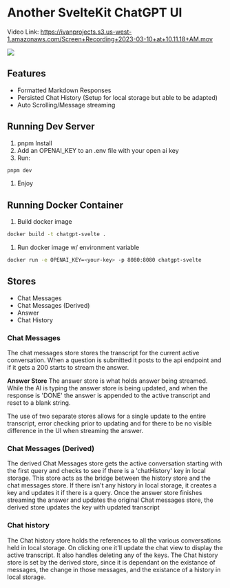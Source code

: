 # Another SvelteKit ChatGPT UI

Video Link: https://ivanprojects.s3.us-west-1.amazonaws.com/Screen+Recording+2023-03-10+at+10.11.18+AM.mov

![](https://i.imgur.com/gKu0MbX.png)

## Features
 - Formatted Markdown Responses
 - Persisted Chat History (Setup for local storage but able to be adapted)
 - Auto Scrolling/Message streaming
 
## Running Dev Server
1. pnpm Install
1. Add an OPENAI_KEY to an .env file with your open ai key
1. Run:
  ```bash
  pnpm dev
  ```
1. Enjoy

## Running Docker Container
1. Build docker image
  ```bash
  docker build -t chatgpt-svelte .
  ```
1. Run docker image w/ environment variable
  ```bash
  docker run -e OPENAI_KEY=<your-key> -p 8080:8080 chatgpt-svelte
  ```

## Stores
- Chat Messages 
- Chat Messages (Derived)
- Answer
- Chat History

### Chat Messages
The chat messages store stores the transcript for the current active conversation. 
When a question is submitted it posts to the api endpoint and if it gets a 200 starts to stream the answer.

**Answer Store**
The answer store is what holds answer being streamed. While the AI is typing the answer store is being updated, and when the response is 'DONE' the answer is appended to the active transcript and reset to a blank string. 

The use of two separate stores allows for a single update to the entire transcript, error checking prior to updating and for there to be no visible difference in the UI when streaming the answer. 

### Chat Messages (Derived)
The derived Chat Messages store gets the active conversation starting with the first query and checks to see if there is a 'chatHistory' key in local storage. This store acts as the bridge between the history store and the chat messages store. If there isn't any history in local storage, it creates a key and updates it if there is a query. Once the answer store finishes streaming the answer and updates the original Chat messages store, the derived store updates the key with updated transcript

### Chat history 
The Chat history store holds the references to all the various conversations held in local storage. On clicking one it'll update the chat view to display the active transcript. 
It also handles deleting any of the keys. The Chat history store is set by the derived store, since it is dependant on the existance of messages, the change in those messages, and the existance of a history in local storage. 




